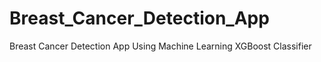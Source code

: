 # Breast_Cancer_Detection_App
 Breast Cancer Detection App Using Machine Learning XGBoost Classifier
